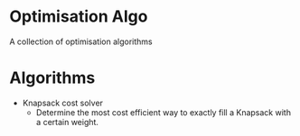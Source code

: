 # Optimisation Algo
A collection of optimisation algorithms

# Algorithms

- Knapsack cost solver
  - Determine the most cost efficient way to exactly fill a Knapsack with a certain weight.
